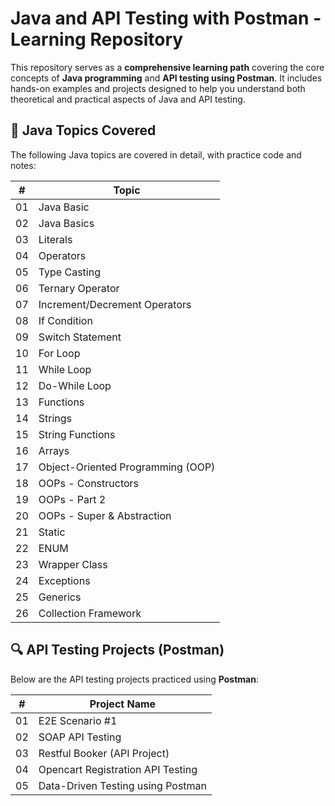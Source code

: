 # Java and API Testing with Postman - Learning Repository

This repository serves as a **comprehensive learning path** covering the core concepts of **Java programming** and **API testing using Postman**. It includes hands-on examples and projects designed to help you understand both theoretical and practical aspects of Java and API testing.

## 📘 Java Topics Covered

The following Java topics are covered in detail, with practice code and notes:

| #   | Topic                                   |
|-----|-----------------------------------------|
| 01  | Java Basic                              |
| 02  | Java Basics                             |
| 03  | Literals                                |
| 04  | Operators                               |
| 05  | Type Casting                            |
| 06  | Ternary Operator                        |
| 07  | Increment/Decrement Operators           |
| 08  | If Condition                            |
| 09  | Switch Statement                        |
| 10  | For Loop                                |
| 11  | While Loop                              |
| 12  | Do-While Loop                           |
| 13  | Functions                               |
| 14  | Strings                                 |
| 15  | String Functions                        |
| 16  | Arrays                                  |
| 17  | Object-Oriented Programming (OOP)       |
| 18  | OOPs - Constructors                     |
| 19  | OOPs - Part 2                           |
| 20  | OOPs - Super & Abstraction              |
| 21  | Static                                  |
| 22  | ENUM                                    |
| 23  | Wrapper Class                           |
| 24  | Exceptions                              |
| 25  | Generics                                |
| 26  | Collection Framework                    |


## 🔍 API Testing Projects (Postman)

Below are the API testing projects practiced using **Postman**:

| #   | Project Name                               |
|-----|--------------------------------------------|
| 01  | E2E Scenario #1                            |
| 02  | SOAP API Testing                           |
| 03  | Restful Booker (API Project)               |
| 04  | Opencart Registration API Testing          |
| 05  | Data-Driven Testing using Postman          |
